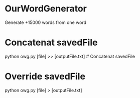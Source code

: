 # OurWordGenerator
Generate +15000 words from one word

# Concatenat savedFile
python owg.py [file] >> [outputFile.txt] # Concatenat savedFile
# Override savedFile
python owg.py [file] > [outputFile.txt] 

